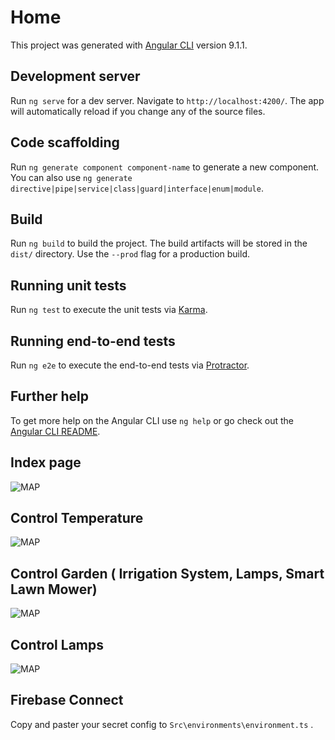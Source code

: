 # Home

This project was generated with [Angular CLI](https://github.com/angular/angular-cli) version 9.1.1.

## Development server

Run `ng serve` for a dev server. Navigate to `http://localhost:4200/`. The app will automatically reload if you change any of the source files.

## Code scaffolding

Run `ng generate component component-name` to generate a new component. You can also use `ng generate directive|pipe|service|class|guard|interface|enum|module`.

## Build

Run `ng build` to build the project. The build artifacts will be stored in the `dist/` directory. Use the `--prod` flag for a production build.

## Running unit tests

Run `ng test` to execute the unit tests via [Karma](https://karma-runner.github.io).

## Running end-to-end tests

Run `ng e2e` to execute the end-to-end tests via [Protractor](http://www.protractortest.org/).

## Further help

To get more help on the Angular CLI use `ng help` or go check out the [Angular CLI README](https://github.com/angular/angular-cli/blob/master/README.md).

## Index page

![MAP](https://firebasestorage.googleapis.com/v0/b/rpggenerator-58459.appspot.com/o/1..png?alt=media&token=6d6208c8-f598-4e61-b2f8-bdff7e6cfbb7)

## Control Temperature

![MAP](https://firebasestorage.googleapis.com/v0/b/rpggenerator-58459.appspot.com/o/2..png?alt=media&token=c9e1e74b-8431-405d-bfc1-36910e200801)

## Control Garden ( Irrigation System, Lamps, Smart Lawn Mower)

![MAP](https://firebasestorage.googleapis.com/v0/b/rpggenerator-58459.appspot.com/o/3..png?alt=media&token=0eb28406-1357-40a8-8956-c532c5ffd988)


## Control Lamps

![MAP](https://firebasestorage.googleapis.com/v0/b/rpggenerator-58459.appspot.com/o/4..png?alt=media&token=66355b08-07bf-4380-8c07-ffbcb2287f8c)

## Firebase Connect
 Copy and paster your secret config to `Src\environments\environment.ts` .
